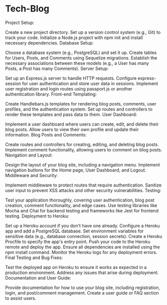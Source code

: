# Tech-Blog



Project Setup:

Create a new project directory.
Set up a version control system (e.g., Git) to track your code.
Initialize a Node.js project with npm init and install necessary dependencies.
Database Setup:

Choose a database system (e.g., PostgreSQL) and set it up.
Create tables for Users, Posts, and Comments using Sequelize migrations.
Establish the necessary associations between these models (e.g., a User has many Posts, a Post has many Comments).
Server Setup:

Set up an Express.js server to handle HTTP requests.
Configure express-session for user authentication and store user data in sessions.
Implement user registration and login routes using passport.js or another authentication library.
Front-end Templating:

Create Handlebars.js templates for rendering blog posts, comments, user profiles, and the authentication system.
Set up routes and controllers to render these templates and pass data to them.
User Dashboard:

Implement a user dashboard where users can create, edit, and delete their blog posts.
Allow users to view their own profile and update their information.
Blog Posts and Comments:

Create routes and controllers for creating, editing, and deleting blog posts.
Implement comment functionality, allowing users to comment on blog posts.
Navigation and Layout:

Design the layout of your blog site, including a navigation menu.
Implement navigation buttons for the Home page, User Dashboard, and Logout.
Middleware and Security:

Implement middleware to protect routes that require authentication.
Sanitize user input to prevent XSS attacks and other security vulnerabilities.
Testing:

Test your application thoroughly, covering user authentication, blog post creation, comment functionality, and edge cases.
Use testing libraries like Mocha and Chai for backend testing and frameworks like Jest for frontend testing.
Deployment to Heroku:

Set up a Heroku account if you don't have one already.
Configure a Heroku app and add a PostgreSQL database.
Set environment variables for sensitive data (e.g., database connection, session secrets).
Create a Heroku Procfile to specify the app's entry point.
Push your code to the Heroku remote and deploy the app.
Ensure all dependencies are installed using the npm install command.
Monitor the Heroku logs for any deployment errors.
Final Testing and Bug Fixes:

Test the deployed app on Heroku to ensure it works as expected in a production environment.
Address any issues that arise during deployment.
Documentation and User Guide:

Provide documentation for how to use your blog site, including registration, login, and post/comment management.
Create a user guide or FAQ section to assist users.
